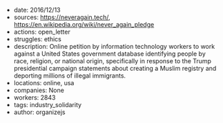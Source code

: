 - date: 2016/12/13
- sources: https://neveragain.tech/, https://en.wikipedia.org/wiki/never_again_pledge
- actions: open_letter
- struggles: ethics
- description: Online petition by information technology workers to work against a United States government database identifying people by race, religion, or national origin, specifically in response to the Trump presidential campaign statements about creating a Muslim registry and deporting millions of illegal immigrants.
- locations: online, usa
- companies: None
- workers: 2843
- tags: industry_solidarity
- author: organizejs
